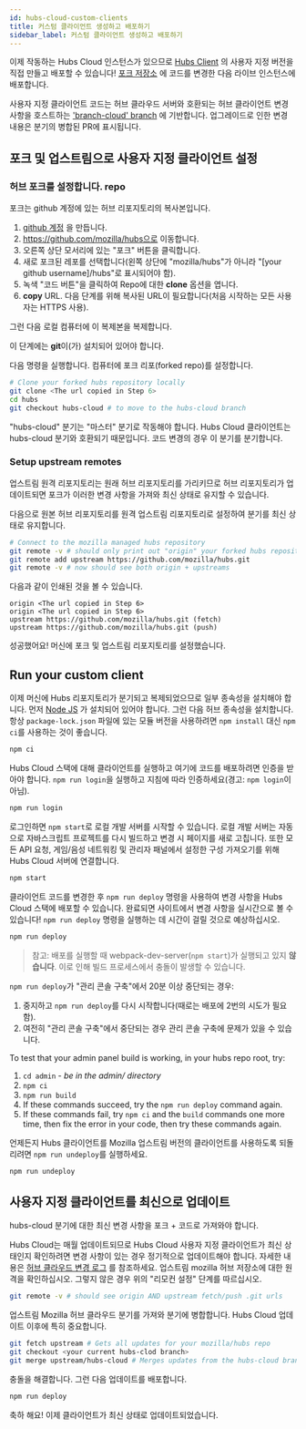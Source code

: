 ```yaml
---
id: hubs-cloud-custom-clients
title: 커스텀 클라이언트 생성하고 배포하기
sidebar_label: 커스텀 클라이언트 생성하고 배포하기
---
```


이제 작동하는 Hubs Cloud 인스턴스가 있으므로 [Hubs Client](https://hubs.mozilla.com) 의 사용자 지정 버전을 직접 만들고 배포할 수 있습니다! [포크 저장소](https://github.com/mozilla/hubs) 에 코드를 변경한 다음 라이브 인스턴스에 배포합니다.

사용자 지정 클라이언트 코드는 허브 클라우드 서버와 호환되는 허브 클라이언트 변경 사항을 호스트하는 ['branch-cloud' branch](https://github.com/mozilla/hubs/tree/hubs-cloud) 에 기반합니다. 업그레이드로 인한 변경 내용은 분기의 병합된 PR에 표시됩니다.

## 포크 및 업스트림으로 사용자 지정 클라이언트 설정

### 허브 포크를 설정합니다. repo

포크는 github 계정에 있는 허브 리포지토리의 복사본입니다.

1. [github 계정](https://github.com) 을 만듭니다.
1. https://github.com/mozilla/hubs으로 이동합니다.
1. 오른쪽 상단 모서리에 있는 "포크" 버튼을 클릭합니다.
1. 새로 포크된 레포를 선택합니다(왼쪽 상단에 "mozilla/hubs"가 아니라 "[your github username]/hubs"로 표시되어야 함).
1. 녹색 "코드 버튼"을 클릭하여 Repo에 대한 **clone** 옵션을 엽니다.
1. **copy** URL. 다음 단계를 위해 복사된 URL이 필요합니다(처음 시작하는 모든 사용자는 HTTPS 사용).

그런 다음 로컬 컴퓨터에 이 복제본을 복제합니다.

이 단계에는 **git**이(가) 설치되어 있어야 합니다.

다음 명령을 실행합니다. 컴퓨터에 포크 리포(forked repo)를 설정합니다.

```bash
# Clone your forked hubs repository locally
git clone <The url copied in Step 6>
cd hubs
git checkout hubs-cloud # to move to the hubs-cloud branch
```

"hubs-cloud" 분기는 "마스터" 분기로 작동해야 합니다. Hubs Cloud 클라이언트는 hubs-cloud 분기와 호환되기 때문입니다. 코드 변경의 경우 이 분기를 분기합니다.

### Setup upstream remotes

업스트림 원격 리포지토리는 원래 허브 리포지토리를 가리키므로 허브 리포지토리가 업데이트되면 포크가 이러한 변경 사항을 가져와 최신 상태로 유지할 수 있습니다.

다음으로 원본 허브 리포지토리를 원격 업스트림 리포지토리로 설정하여 분기를 최신 상태로 유지합니다.

```bash
# Connect to the mozilla managed hubs repository
git remote -v # should only print out "origin" your forked hubs repository url
git remote add upstream https://github.com/mozilla/hubs.git
git remote -v # now should see both origin + upstreams
```

다음과 같이 인쇄된 것을 볼 수 있습니다.

```
origin <The url copied in Step 6>
origin <The url copied in Step 6>
upstream https://github.com/mozilla/hubs.git (fetch)
upstream https://github.com/mozilla/hubs.git (push)
```

성공했어요! 머신에 포크 및 업스트림 리포지토리를 설정했습니다.

## Run your custom client

이제 머신에 Hubs 리포지토리가 분기되고 복제되었으므로 일부 종속성을 설치해야 합니다. 먼저 [Node JS](https://nodejs.org/en/) 가 설치되어 있어야 합니다. 그런 다음 허브 종속성을 설치합니다. 항상 `package-lock.json` 파일에 있는 모듈 버전을 사용하려면 `npm install` 대신 `npm ci`를 사용하는 것이 좋습니다.

```bash
npm ci
```

Hubs Cloud 스택에 대해 클라이언트를 실행하고 여기에 코드를 배포하려면 인증을 받아야 합니다. `npm run login`을 실행하고 지침에 따라 인증하세요(경고: `npm login`이 아님).

```bash
npm run login
```

로그인하면 `npm start`로 로컬 개발 서버를 시작할 수 있습니다. 로컬 개발 서버는 자동으로 자바스크립트 프로젝트를 다시 빌드하고 변경 시 페이지를 새로 고칩니다. 또한 모든 API 요청, 게임/음성 네트워킹 및 관리자 패널에서 설정한 구성 가져오기를 위해 Hubs Cloud 서버에 연결합니다.

```bash
npm start
```

클라이언트 코드를 변경한 후 `npm run deploy` 명령을 사용하여 변경 사항을 Hubs Cloud 스택에 배포할 수 있습니다. 완료되면 사이트에서 변경 사항을 실시간으로 볼 수 있습니다! `npm run deploy` 명령을 실행하는 데 시간이 걸릴 것으로 예상하십시오.

```bash
npm run deploy
```

> 참고: 배포를 실행할 때 webpack-dev-server(`npm start`)가 실행되고 있지 **않습니다**. 이로 인해 빌드 프로세스에서 충돌이 발생할 수 있습니다.

`npm run deploy`가 "관리 콘솔 구축"에서 20분 이상 중단되는 경우:

1. 중지하고 `npm run deploy`를 다시 시작합니다(때로는 배포에 2번의 시도가 필요함). 
1. 여전히 "관리 콘솔 구축"에서 중단되는 경우 관리 콘솔 구축에 문제가 있을 수 있습니다.

To test that your admin panel build is working, in your hubs repo root, try:

1. `cd admin` - _be in the admin/ directory_
1. `npm ci`
1. `npm run build`
1. If these commands succeed, try the `npm run deploy` command again.
1. If these commands fail, try `npm ci` and the `build` commands one more time, then fix the error in your code, then try these commands again.

언제든지 Hubs 클라이언트를 Mozilla 업스트림 버전의 클라이언트를 사용하도록 되돌리려면 `npm run undeploy`를 실행하세요.

```bash
npm run undeploy
```

## 사용자 지정 클라이언트를 최신으로 업데이트

hubs-cloud 분기에 대한 최신 변경 사항을 포크 + 코드로 가져와야 합니다.

Hubs Cloud는 매월 업데이트되므로 Hubs Cloud 사용자 지정 클라이언트가 최신 상태인지 확인하려면 변경 사항이 있는 경우 정기적으로 업데이트해야 합니다.
자세한 내용은 [허브 클라우드 변경 로그](https://github.com/mozilla/hubs-cloud/blob/master/CHANGELOG.md) 를 참조하세요.
업스트림 mozilla 허브 저장소에 대한 원격을 확인하십시오. 그렇지 않은 경우 위의 "리모컨 설정" 단계를 따르십시오.

```bash
git remote -v # should see origin AND upstream fetch/push .git urls
```

업스트림 Mozilla 허브 클라우드 분기를 가져와 분기에 병합합니다. Hubs Cloud 업데이트 이후에 특히 중요합니다.

```bash
git fetch upstream # Gets all updates for your mozilla/hubs repo
git checkout <your current hubs-clod branch>
git merge upstream/hubs-cloud # Merges updates from the hubs-cloud branch into your current branch
```

충돌을 해결합니다. 그런 다음 업데이트를 배포합니다.

```bash
npm run deploy
```

축하 해요! 이제 클라이언트가 최신 상태로 업데이트되었습니다.